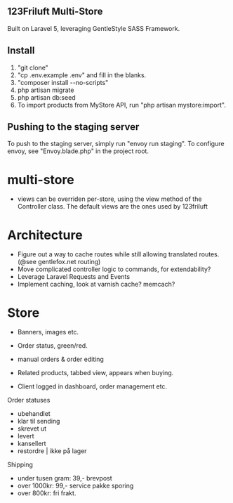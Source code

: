 ## 123Friluft Multi-Store
Built on Laravel 5, leveraging GentleStyle SASS Framework.

## Install

1. "git clone"
2. "cp .env.example .env" and fill in the blanks.
3. "composer install --no-scripts"
4. php artisan migrate
5. php artisan db:seed
8. To import products from MyStore API, run "php artisan mystore:import".


## Pushing to the staging server
To push to the staging server, simply run "envoy run staging".
To configure envoy, see "Envoy.blade.php" in the project root.


# multi-store
- views can be overriden per-store, using the view method of the Controller class. The default views are the ones used by 123friluft


# Architecture
- Figure out a way to cache routes while still allowing translated routes. (@see gentlefox.net routing)
- Move complicated controller logic to commands, for extendability?
- Leverage Laravel Requests and Events
- Implement caching, look at varnish cache? memcach?


# Store
- Banners, images etc.
- Order status, green/red.
- manual orders & order editing
- Related products, tabbed view, appears when buying.

- Client logged in dashboard, order management etc.


Order statuses
- ubehandlet
- klar til sending
- skrevet ut
- levert
- kansellert
- restordre | ikke på lager

Shipping
- under tusen gram: 39,- brevpost
- over 1000kr: 99,- service pakke sporing
- over 800kr: fri frakt.
